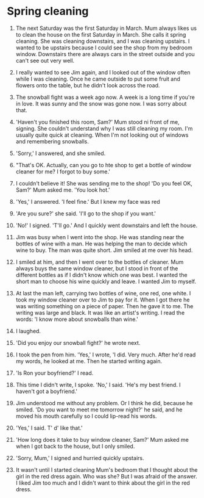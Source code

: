 # Spring cleaning

1. The next Saturday was the first Saturday in March. Mum always likes us to clean the house on the first Saturday in March. She calls it spring cleaning. She was cleaning downstairs, and I was cleaning upstairs. I wanted to be upstairs because I could see the shop from my bedroom window. Downstairs there are always cars in the street outside and you can't see out very well.

2. I really wanted to see Jim again, and I looked out of the window often while I was cleaning. Once he came outside to put some fruit and flowers onto the table, but he didn't look across the road.

3. The snowball fight was a week ago now. A week is a long time if you're in love. It was sunny and the snow was gone now. I was sorry about that.

4. 'Haven't you finished this room, Sam?' Mum stood ni front of me, signing. She couldn't understand why I was still cleaning my room. I'm usually quite quick at cleaning. When I'm not looking out of windows and remembering snowballs.

5. 'Sorry,' I answered, and she smiled.

6. "That's OK. Actually, can you go to hte shop to get a bottle of window cleaner for me? I forgot to buy some.'

7. I couldn't believe it! She was sending me to the shop! 'Do you feel OK, Sam?' Mum asked me. 'You look hot.'

8. 'Yes,' I answered. 'I feel fine.' But I knew my face was red

9. 'Are you sure?' she said. 'I'll go to the shop if you want.'

10. 'No!' I signed. 'T'll go.' And I quickly went downstairs and left the house.

11. Jim was busy when I went into the shop. He was standing near the bottles of wine with a man. He was helping the man to decide which wine to buy. The man was quite short. Jim smiled at me over his head.

12. I smiled at him, and then I went over to the bottles of cleaner. Mum always buys the same window cleaner, but I stood in front of the different bottles as if I didn't know which one was best. I wanted the short man to choose his wine quickly and leave. I wanted Jim to myself.

13. At last the man left, carrying two bottles of wine, one red, one white. I took my window cleaner over to Jim to pay for it. When I got there he was writing something on a piece of paper. Then he gave it to me. The writing was large and black. It was like an artist's writing. I read the words: 'I know more about snowballs than wine.'

14. I laughed.

15. 'Did you enjoy our snowball fight?' he wrote next.

16. I took the pen from him. 'Yes,' I wrote, 'I did. Very much. After he'd read my words, he looked at me. Then he started writing again.

17. 'Is Ron your boyfriend?' I read.

18. This time I didn't write, I spoke. 'No,' I said. 'He's my best friend. I haven't got a boyfriend.'

19. Jim understood me without any problem. Or I think he did, because he smiled. 'Do you want to meet me tomorrow night?' he said, and he moved his mouth carefully so I could lip-read his words.

20. 'Yes,' I said. T' d' like that.'

21. 'How long does it take to buy window cleaner, Sam?' Mum asked me when I got back to the house, but I only smiled.

22. 'Sorry, Mum,' I signed and hurried quickly upstairs.

23. It wasn't until I started cleaning Mum's bedroom that I thought about the girl in the red dress again. Who was she? But I was afraid of the answer. I liked Jim too much and I didn't want to think about the girl in the red dress.

